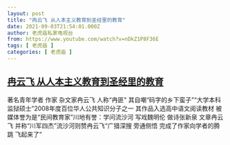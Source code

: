 ```yaml
---
layout: post
title: "冉云飞 从人本主义教育到圣经里的教育"
date: 2021-09-03T21:54:01.000Z
author: 老虎庙私家电视台
from: https://www.youtube.com/watch?v=nDkZ1P8F36E
tags: [ 老虎庙 ]
categories: [ 老虎庙 ]
---
```

<!--1630706041000-->
[冉云飞 从人本主义教育到圣经里的教育](https://www.youtube.com/watch?v=nDkZ1P8F36E)
------

<div>
著名青年学者 作家 杂文家冉云飞 人称“冉匪" 其自嘲“码字的乡下蛮子”“大学本科 监狱硕士”2008年度百位华人公共知识分子之一 其作品入选高中语文阅读教材 被媒体誉为是“民间教育家”川地有誉：学问流沙河 写戏魏明伦 做诗张新泉 文章冉云飞 并称“川军四杰”流沙河则赞冉云飞“广猎深搜 旁通侧悟 完成了作家向学者的腾跳 飞起来了”
</div>
